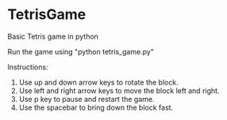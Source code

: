 # TetrisGame
Basic Tetris game in python

Run the game using "python tetris_game.py"

Instructions:
1. Use up and down arrow keys to rotate the block.
2. Use left and right arrow keys to move the block left and right.
3. Use p key to pause and restart the game.
4. Use the spacebar to bring down the block fast.

